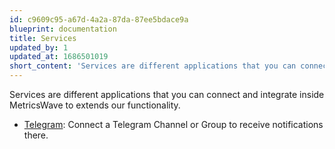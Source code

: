 ```yaml
---
id: c9609c95-a67d-4a2a-87da-87ee5bdace9a
blueprint: documentation
title: Services
updated_by: 1
updated_at: 1686501019
short_content: 'Services are different applications that you can connect and integrate inside MetricsWave to extends our functionality.'
---
```


Services are different applications that you can connect and integrate inside MetricsWave to extends our functionality.

- [Telegram](/documentation/services/telegram): Connect a Telegram Channel or Group to receive notifications there.

